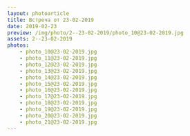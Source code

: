 ```yaml
---
layout: photoarticle
title: Встреча от 23-02-2019
date: 2019-02-23
preview: /img/photo/2--23-02-2019/photo_10@23-02-2019.jpg
assets: 2--23-02-2019
photos:
    - photo_10@23-02-2019.jpg
    - photo_11@23-02-2019.jpg
    - photo_12@23-02-2019.jpg
    - photo_13@23-02-2019.jpg
    - photo_14@23-02-2019.jpg
    - photo_15@23-02-2019.jpg
    - photo_16@23-02-2019.jpg
    - photo_17@23-02-2019.jpg
    - photo_18@23-02-2019.jpg
    - photo_19@23-02-2019.jpg
    - photo_20@23-02-2019.jpg
    - photo_21@23-02-2019.jpg
---
```

